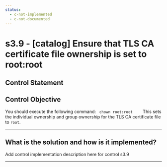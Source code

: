 ```yaml
---
status:
  - c-not-implemented
  - c-not-documented
---
```


# s3.9 - \[catalog\] Ensure that TLS CA certificate file ownership is set to root:root

## Control Statement

## Control Objective

You should execute the following command:    ```  chown root:root     ```  This sets the individual ownership and group ownership for the TLS CA certificate file to `root`.

______________________________________________________________________

## What is the solution and how is it implemented?

Add control implementation description here for control s3.9

______________________________________________________________________
